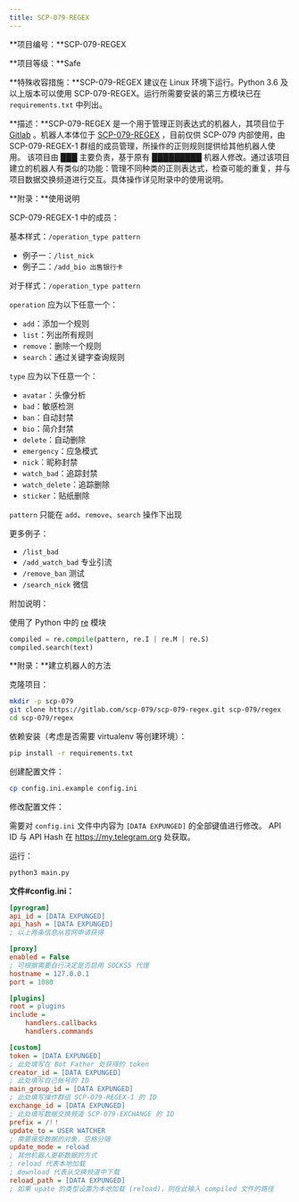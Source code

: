```yaml
---
title: SCP-079-REGEX
---
```


<link rel="stylesheet" href="/css/chinese.css">

**项目编号：**SCP-079-REGEX

**项目等级：**Safe

**特殊收容措施：**SCP-079-REGEX 建议在 Linux 环境下运行。Python 3.6 及以上版本可以使用 SCP-079-REGEX。运行所需要安装的第三方模块已在 `requirements.txt` 中列出。

**描述：**SCP-079-REGEX 是一个用于管理正则表达式的机器人，其项目位于 <a href="https://gitlab.com/scp-079/scp-079-regex" target="_blank">Gitlab</a> 。机器人本体位于 <a href="https://t.me/SCP_079_REGEX" class="079" target="_blank">SCP-079-REGEX</a> ，目前仅供 SCP-079 内部使用，由 SCP-079-REGEX-1 群组的成员管理，所操作的正则规则提供给其他机器人使用。 该项目由 ███ 主要负责，基于原有 █████████ 机器人修改。通过该项目建立的机器人有类似的功能：管理不同种类的正则表达式，检查可能的重复，并与项目数据交换频道进行交互。具体操作详见附录中的使用说明。

**附录：**使用说明

SCP-079-REGEX-1 中的成员：

基本样式：`/operation_type pattern`

- 例子一：`/list_nick`
- 例子二：`/add_bio 出售银行卡`

对于样式：`/operation_type pattern`

`operation` 应为以下任意一个：

- `add`：添加一个规则
- `list`：列出所有规则
- `remove`：删除一个规则
- `search`：通过关键字查询规则

`type` 应为以下任意一个：

- `avatar`：头像分析
- `bad`：敏感检测
- `ban`：自动封禁
- `bio`：简介封禁
- `delete`：自动删除
- `emergency`：应急模式
- `nick`：昵称封禁
- `watch_bad`：追踪封禁
- `watch_delete`：追踪删除
- `sticker`：贴纸删除

`pattern` 只能在 `add`、`remove`、`search` 操作下出现

更多例子：

- `/list_bad`
- `/add_watch_bad` 专业引流
- `/remove_ban` 测试
- `/search_nick` 微信

附加说明：

使用了 Python 中的 <a href="https://docs.python.org/3/library/re.html" target="_blank">re</a> 模块

```python
compiled = re.compile(pattern, re.I | re.M | re.S)
compiled.search(text)
```

**附录：**建立机器人的方法

克隆项目：

```bash
mkdir -p scp-079
git clone https://gitlab.com/scp-079/scp-079-regex.git scp-079/regex
cd scp-079/regex
```

依赖安装（考虑是否需要 virtualenv 等创建环境）：

```bash
pip install -r requirements.txt
```

创建配置文件：

```bash
cp config.ini.example config.ini
```

修改配置文件：

需要对 `config.ini` 文件中内容为 `[DATA EXPUNGED]` 的全部键值进行修改。 API ID 与 API Hash 在 https://my.telegram.org 处获取。

运行：

```bash
python3 main.py
```

**文件#config.ini：**

```ini
[pyrogram]
api_id = [DATA EXPUNGED] 
api_hash = [DATA EXPUNGED]
; 以上两条信息从官网申请获得

[proxy]
enabled = False
; 可根据需要自行决定是否启用 SOCKS5 代理
hostname = 127.0.0.1
port = 1080

[plugins]
root = plugins
include =
    handlers.callbacks
    handlers.commands

[custom]
token = [DATA EXPUNGED]
; 此处填写在 Bot Father 处获得的 token
creator_id = [DATA EXPUNGED]
; 此处填写自己帐号的 ID
main_group_id = [DATA EXPUNGED]
; 此处填写操作群组 SCP-079-REGEX-1 的 ID
exchange_id = [DATA EXPUNGED]
; 此处填写数据交换频道 SCP-079-EXCHANGE 的 ID
prefix = /!！
update_to = USER WATCHER
; 需要接受数据的对象，空格分隔
update_mode = reload
; 其他机器人更新数据的方式
; reload 代表本地加载
; download 代表从交换频道中下载
reload_path = [DATA EXPUNGED]
; 如果 upate 的类型设置为本地加载 (reload)，则在此输入 compiled 文件的路径
```

<audio src="/audio/door/dooropenpage.ogg" autoplay></audio>
<audio id="dooropen079" src="/audio/door/dooropen079.ogg"/>
